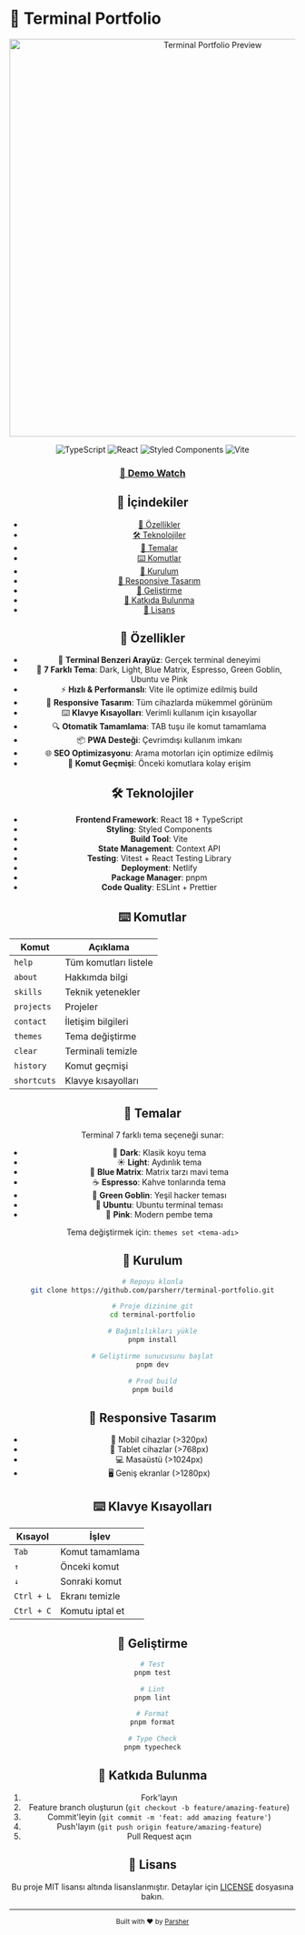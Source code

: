 # 🚀 Terminal Portfolio

<div align="center">
  <img src="public/terminal-preview.gif" alt="Terminal Portfolio Preview" width="700"/>

  ![TypeScript](https://img.shields.io/badge/TypeScript-007ACC?style=for-the-badge&logo=typescript&logoColor=white)
  ![React](https://img.shields.io/badge/React-20232A?style=for-the-badge&logo=react&logoColor=61DAFB)
  ![Styled Components](https://img.shields.io/badge/styled--components-DB7093?style=for-the-badge&logo=styled-components&logoColor=white)
  ![Vite](https://img.shields.io/badge/Vite-646CFF?style=for-the-badge&logo=vite&logoColor=white)

### [🌟 Demo Watch](https://terminal-portfolio-teal.vercel.app)
## 📖 İçindekiler

- [🌟 Özellikler](#-özellikler)
- [🛠️ Teknolojiler](#️-teknolojiler)
- [🎨 Temalar](#-temalar)
- [⌨️ Komutlar](#️-komutlar)
- [🚀 Kurulum](#-kurulum)
- [📱 Responsive Tasarım](#-responsive-tasarım)
- [🔧 Geliştirme](#-geliştirme)
- [🤝 Katkıda Bulunma](#-katkıda-bulunma)
- [📄 Lisans](#-lisans)

## 🌟 Özellikler

- 🎯 **Terminal Benzeri Arayüz**: Gerçek terminal deneyimi
- 🎨 **7 Farklı Tema**: Dark, Light, Blue Matrix, Espresso, Green Goblin, Ubuntu ve Pink
- ⚡ **Hızlı & Performanslı**: Vite ile optimize edilmiş build
- 📱 **Responsive Tasarım**: Tüm cihazlarda mükemmel görünüm
- ⌨️ **Klavye Kısayolları**: Verimli kullanım için kısayollar
- 🔍 **Otomatik Tamamlama**: TAB tuşu ile komut tamamlama
- 📦 **PWA Desteği**: Çevrimdışı kullanım imkanı
- 🌐 **SEO Optimizasyonu**: Arama motorları için optimize edilmiş
- 🔄 **Komut Geçmişi**: Önceki komutlara kolay erişim

## 🛠️ Teknolojiler

- **Frontend Framework**: React 18 + TypeScript
- **Styling**: Styled Components
- **Build Tool**: Vite
- **State Management**: Context API
- **Testing**: Vitest + React Testing Library
- **Deployment**: Netlify
- **Package Manager**: pnpm
- **Code Quality**: ESLint + Prettier

## ⌨️ Komutlar

| Komut | Açıklama |
|-------|-----------|
| `help` | Tüm komutları listele |
| `about` | Hakkımda bilgi |
| `skills` | Teknik yetenekler |
| `projects` | Projeler |
| `contact` | İletişim bilgileri |
| `themes` | Tema değiştirme |
| `clear` | Terminali temizle |
| `history` | Komut geçmişi |
| `shortcuts` | Klavye kısayolları |

## 🎨 Temalar

Terminal 7 farklı tema seçeneği sunar:

- 🌙 **Dark**: Klasik koyu tema
- ☀️ **Light**: Aydınlık tema
- 🌊 **Blue Matrix**: Matrix tarzı mavi tema
- ☕ **Espresso**: Kahve tonlarında tema
- 🦹 **Green Goblin**: Yeşil hacker teması
- 🐧 **Ubuntu**: Ubuntu terminal teması
- 🎀 **Pink**: Modern pembe tema

Tema değiştirmek için: `themes set <tema-adı>`

## 🚀 Kurulum

```bash
# Repoyu klonla
git clone https://github.com/parsherr/terminal-portfolio.git

# Proje dizinine git
cd terminal-portfolio

# Bağımlılıkları yükle
pnpm install

# Geliştirme sunucusunu başlat
pnpm dev

# Prod build
pnpm build
```

## 📱 Responsive Tasarım

- 📱 Mobil cihazlar (>320px)
- 📱 Tablet cihazlar (>768px)
- 💻 Masaüstü (>1024px)
- 🖥️ Geniş ekranlar (>1280px)

## ⌨️ Klavye Kısayolları

| Kısayol | İşlev |
|---------|-------|
| `Tab` | Komut tamamlama |
| `↑` | Önceki komut |
| `↓` | Sonraki komut |
| `Ctrl + L` | Ekranı temizle |
| `Ctrl + C` | Komutu iptal et |

## 🔧 Geliştirme

```bash
# Test
pnpm test

# Lint
pnpm lint

# Format
pnpm format

# Type Check
pnpm typecheck
```

## 🤝 Katkıda Bulunma

1. Fork'layın
2. Feature branch oluşturun (`git checkout -b feature/amazing-feature`)
3. Commit'leyin (`git commit -m 'feat: add amazing feature'`)
4. Push'layın (`git push origin feature/amazing-feature`)
5. Pull Request açın

## 📄 Lisans

Bu proje MIT lisansı altında lisanslanmıştır. Detaylar için [LICENSE](LICENSE) dosyasına bakın.

---

<div align="center">
  <sub>Built with ❤️ by <a href="https://github.com/parsherr">Parsher</a></sub>
</div>

